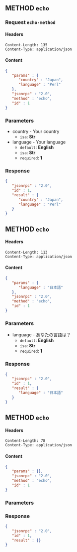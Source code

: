 
## METHOD `echo`

### Request `echo-method`

#### Headers

```
Content-Length: 135
Content-Type: application/json

```

#### Content

```json
{
   "params" : {
      "country" : "Japan",
      "language" : "Perl"
   },
   "jsonrpc" : "2.0",
   "method" : "echo",
   "id" : 1
}
```

### Parameters

* country - Your country
  * `isa`: **Str**
* language - Your language
  * `default`: **English**
  * `isa`: **Str**
  * `required`: **1**

### Response

```json
{
   "jsonrpc" : "2.0",
   "id" : 1,
   "result" : {
      "country" : "Japan",
      "language" : "Perl"
   }
}
```


## METHOD `echo`


#### Headers

```
Content-Length: 113
Content-Type: application/json

```

#### Content

```json
{
   "params" : {
      "language" : "日本語"
   },
   "jsonrpc" : "2.0",
   "method" : "echo",
   "id" : 1
}
```

### Parameters

* language - あなたの言語は？
  * `default`: **English**
  * `isa`: **Str**
  * `required`: **1**

### Response

```json
{
   "jsonrpc" : "2.0",
   "id" : 1,
   "result" : {
      "language" : "日本語"
   }
}
```


## METHOD `echo`


#### Headers

```
Content-Length: 78
Content-Type: application/json

```

#### Content

```json
{
   "params" : {},
   "jsonrpc" : "2.0",
   "method" : "echo",
   "id" : 1
}
```

### Parameters


### Response

```json
{
   "jsonrpc" : "2.0",
   "id" : 1,
   "result" : {}
}
```



